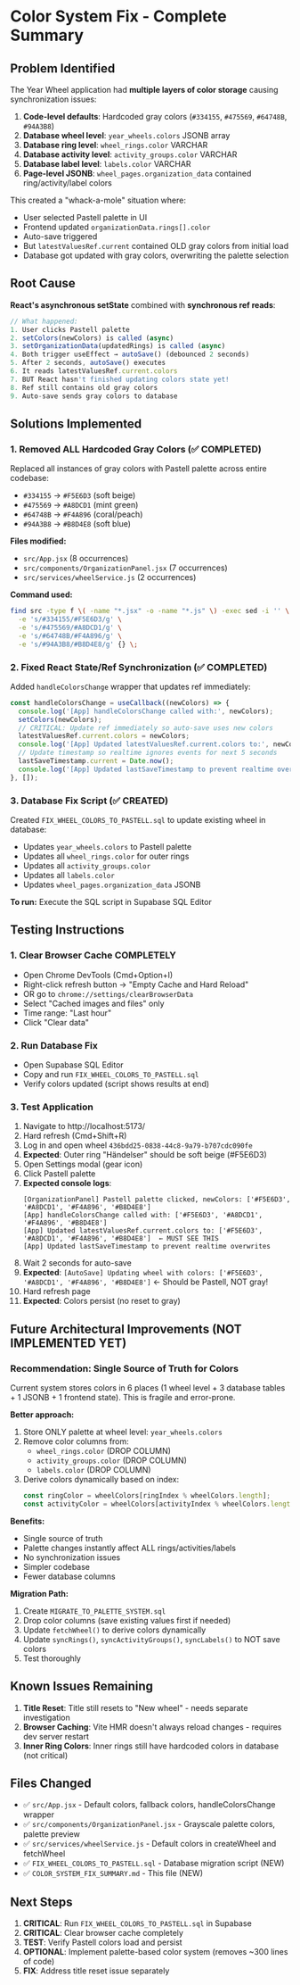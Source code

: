 # Color System Fix - Complete Summary

## Problem Identified

The Year Wheel application had **multiple layers of color storage** causing synchronization issues:

1. **Code-level defaults**: Hardcoded gray colors (`#334155`, `#475569`, `#64748B`, `#94A3B8`)
2. **Database wheel level**: `year_wheels.colors` JSONB array
3. **Database ring level**: `wheel_rings.color` VARCHAR
4. **Database activity level**: `activity_groups.color` VARCHAR  
5. **Database label level**: `labels.color` VARCHAR
6. **Page-level JSONB**: `wheel_pages.organization_data` contained ring/activity/label colors

This created a "whack-a-mole" situation where:
- User selected Pastell palette in UI
- Frontend updated `organizationData.rings[].color`
- Auto-save triggered
- But `latestValuesRef.current` contained OLD gray colors from initial load
- Database got updated with gray colors, overwriting the palette selection

## Root Cause

**React's asynchronous setState** combined with **synchronous ref reads**:

```javascript
// What happened:
1. User clicks Pastell palette
2. setColors(newColors) is called (async)
3. setOrganizationData(updatedRings) is called (async)
4. Both trigger useEffect → autoSave() (debounced 2 seconds)
5. After 2 seconds, autoSave() executes
6. It reads latestValuesRef.current.colors
7. BUT React hasn't finished updating colors state yet!
8. Ref still contains old gray colors
9. Auto-save sends gray colors to database
```

## Solutions Implemented

### 1. Removed ALL Hardcoded Gray Colors (✅ COMPLETED)

Replaced all instances of gray colors with Pastell palette across entire codebase:
- `#334155` → `#F5E6D3` (soft beige)
- `#475569` → `#A8DCD1` (mint green)
- `#64748B` → `#F4A896` (coral/peach)
- `#94A3B8` → `#B8D4E8` (soft blue)

**Files modified:**
- `src/App.jsx` (8 occurrences)
- `src/components/OrganizationPanel.jsx` (7 occurrences)
- `src/services/wheelService.js` (2 occurrences)

**Command used:**
```bash
find src -type f \( -name "*.jsx" -o -name "*.js" \) -exec sed -i '' \
  -e 's/#334155/#F5E6D3/g' \
  -e 's/#475569/#A8DCD1/g' \
  -e 's/#64748B/#F4A896/g' \
  -e 's/#94A3B8/#B8D4E8/g' {} \;
```

### 2. Fixed React State/Ref Synchronization (✅ COMPLETED)

Added `handleColorsChange` wrapper that updates ref immediately:

```javascript
const handleColorsChange = useCallback((newColors) => {
  console.log('[App] handleColorsChange called with:', newColors);
  setColors(newColors);
  // CRITICAL: Update ref immediately so auto-save uses new colors
  latestValuesRef.current.colors = newColors;
  console.log('[App] Updated latestValuesRef.current.colors to:', newColors);
  // Update timestamp so realtime ignores events for next 5 seconds
  lastSaveTimestamp.current = Date.now();
  console.log('[App] Updated lastSaveTimestamp to prevent realtime overwrites');
}, []);
```

### 3. Database Fix Script (✅ CREATED)

Created `FIX_WHEEL_COLORS_TO_PASTELL.sql` to update existing wheel in database:
- Updates `year_wheels.colors` to Pastell palette
- Updates all `wheel_rings.color` for outer rings
- Updates all `activity_groups.color`
- Updates all `labels.color`
- Updates `wheel_pages.organization_data` JSONB

**To run:** Execute the SQL script in Supabase SQL Editor

## Testing Instructions

### 1. Clear Browser Cache COMPLETELY
- Open Chrome DevTools (Cmd+Option+I)
- Right-click refresh button → "Empty Cache and Hard Reload"
- OR go to `chrome://settings/clearBrowserData`
- Select "Cached images and files" only
- Time range: "Last hour"
- Click "Clear data"

### 2. Run Database Fix
- Open Supabase SQL Editor
- Copy and run `FIX_WHEEL_COLORS_TO_PASTELL.sql`
- Verify colors updated (script shows results at end)

### 3. Test Application
1. Navigate to http://localhost:5173/
2. Hard refresh (Cmd+Shift+R)
3. Log in and open wheel `436bdd25-0838-44c8-9a79-b707cdc090fe`
4. **Expected**: Outer ring "Händelser" should be soft beige (#F5E6D3)
5. Open Settings modal (gear icon)
6. Click Pastell palette
7. **Expected console logs**:
   ```
   [OrganizationPanel] Pastell palette clicked, newColors: ['#F5E6D3', '#A8DCD1', '#F4A896', '#B8D4E8']
   [App] handleColorsChange called with: ['#F5E6D3', '#A8DCD1', '#F4A896', '#B8D4E8']
   [App] Updated latestValuesRef.current.colors to: ['#F5E6D3', '#A8DCD1', '#F4A896', '#B8D4E8']  ← MUST SEE THIS
   [App] Updated lastSaveTimestamp to prevent realtime overwrites
   ```
8. Wait 2 seconds for auto-save
9. **Expected**: `[AutoSave] Updating wheel with colors: ['#F5E6D3', '#A8DCD1', '#F4A896', '#B8D4E8']` ← Should be Pastell, NOT gray!
10. Hard refresh page
11. **Expected**: Colors persist (no reset to gray)

## Future Architectural Improvements (NOT IMPLEMENTED YET)

### Recommendation: Single Source of Truth for Colors

Current system stores colors in 6 places (1 wheel level + 3 database tables + 1 JSONB + 1 frontend state). This is fragile and error-prone.

**Better approach:**
1. Store ONLY palette at wheel level: `year_wheels.colors`
2. Remove color columns from:
   - `wheel_rings.color` (DROP COLUMN)
   - `activity_groups.color` (DROP COLUMN)
   - `labels.color` (DROP COLUMN)
3. Derive colors dynamically based on index:
   ```javascript
   const ringColor = wheelColors[ringIndex % wheelColors.length];
   const activityColor = wheelColors[activityIndex % wheelColors.length];
   ```

**Benefits:**
- Single source of truth
- Palette changes instantly affect ALL rings/activities/labels
- No synchronization issues
- Simpler codebase
- Fewer database columns

**Migration Path:**
1. Create `MIGRATE_TO_PALETTE_SYSTEM.sql`
2. Drop color columns (save existing values first if needed)
3. Update `fetchWheel()` to derive colors dynamically
4. Update `syncRings()`, `syncActivityGroups()`, `syncLabels()` to NOT save colors
5. Test thoroughly

## Known Issues Remaining

1. **Title Reset**: Title still resets to "New wheel" - needs separate investigation
2. **Browser Caching**: Vite HMR doesn't always reload changes - requires dev server restart
3. **Inner Ring Colors**: Inner rings still have hardcoded colors in database (not critical)

## Files Changed

- ✅ `src/App.jsx` - Default colors, fallback colors, handleColorsChange wrapper
- ✅ `src/components/OrganizationPanel.jsx` - Grayscale palette colors, palette preview
- ✅ `src/services/wheelService.js` - Default colors in createWheel and fetchWheel
- ✅ `FIX_WHEEL_COLORS_TO_PASTELL.sql` - Database migration script (NEW)
- ✅ `COLOR_SYSTEM_FIX_SUMMARY.md` - This file (NEW)

## Next Steps

1. **CRITICAL**: Run `FIX_WHEEL_COLORS_TO_PASTELL.sql` in Supabase
2. **CRITICAL**: Clear browser cache completely
3. **TEST**: Verify Pastell colors load and persist
4. **OPTIONAL**: Implement palette-based color system (removes ~300 lines of code)
5. **FIX**: Address title reset issue separately
